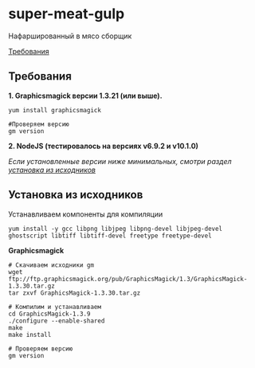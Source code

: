 # super-meat-gulp
Нафаршированный в мясо сборщик

[Требования](#Требования)

## Требования
**1. Graphicsmagick версии 1.3.21 (или выше).**
```
yum install graphicsmagick

#Проверяем версию
gm version
```
**2. NodeJS (тестировалось на версиях v6.9.2 и v10.1.0)**

*Если установленные версии ниже минимальных, смотри раздел [установка из исходников](#Установка-из-исходников)*

## Установка из исходников
Устанавливаем компоненты для компиляции
```
yum install -y gcc libpng libjpeg libpng-devel libjpeg-devel ghostscript libtiff libtiff-devel freetype freetype-devel
```
**Graphicsmagick**
```
# Скачиваем исходники gm
wget ftp://ftp.graphicsmagick.org/pub/GraphicsMagick/1.3/GraphicsMagick-1.3.30.tar.gz
tar zxvf GraphicsMagick-1.3.30.tar.gz

# Компилим и устанавливаем
cd GraphicsMagick-1.3.9
./configure --enable-shared
make
make install

# Проверяем версию
gm version
```
